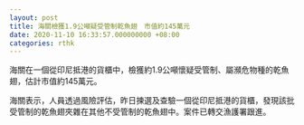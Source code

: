 ```yaml
---
layout: post
title: 海關檢獲1.9公噸疑受管制乾魚翅　市值約145萬元
date: 2020-11-10 16:33:57.000000000 +08:00
categories: rthk
---
```


海關在一個從印尼抵港的貨櫃中，檢獲約1.9公噸懷疑受管制、屬瀕危物種的乾魚翅，估計市值約145萬元。

海關表示，人員透過風險評估，昨日揀選及查驗一個從印尼抵港的貨櫃，發現該批受管制的乾魚翅夾雜在其他不受管制的乾魚翅中。案件已轉交漁護署跟進。
